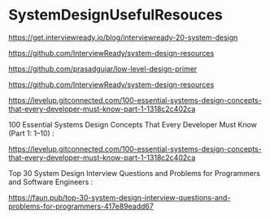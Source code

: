 # SystemDesignUsefulResouces

https://get.interviewready.io/blog/interviewready-20-system-design

https://github.com/InterviewReady/system-design-resources

https://github.com/prasadgujar/low-level-design-primer


https://github.com/InterviewReady/system-design-resources

https://levelup.gitconnected.com/100-essential-systems-design-concepts-that-every-developer-must-know-part-1-1318c2c402ca

100 Essential Systems Design Concepts That Every Developer Must Know (Part 1: 1–10) :

https://levelup.gitconnected.com/100-essential-systems-design-concepts-that-every-developer-must-know-part-1-1318c2c402ca

Top 30 System Design Interview Questions and Problems for Programmers and Software Engineers :

https://faun.pub/top-30-system-design-interview-questions-and-problems-for-programmers-417e89eadd67
